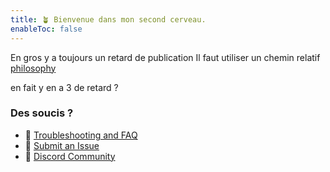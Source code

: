 ```yaml
---
title: 🪴 Bienvenue dans mon second cerveau.
enableToc: false
---
```


En gros y a toujours un retard de publication
Il faut utiliser un chemin relatif [philosophy](notes/philosophy.md)

en fait y en a 3 de retard ?

### Des soucis ?
- 🚧 [Troubleshooting and FAQ](notes/troubleshooting.md)
- 🐛 [Submit an Issue](https://github.com/jackyzha0/quartz/issues)
- 👀 [Discord Community](https://discord.gg/cRFFHYye7t)

